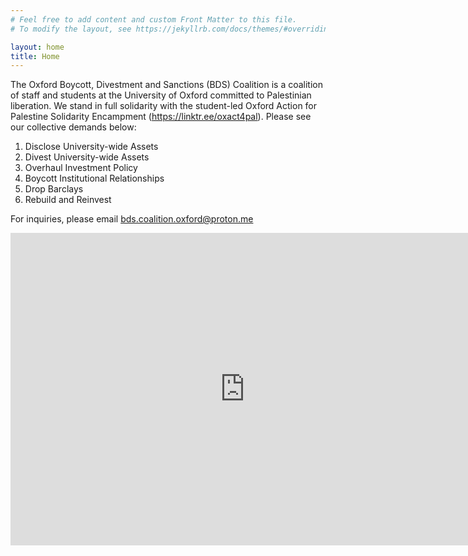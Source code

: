 ```yaml
---
# Feel free to add content and custom Front Matter to this file.
# To modify the layout, see https://jekyllrb.com/docs/themes/#overriding-theme-defaults

layout: home
title: Home
---
```


The Oxford Boycott, Divestment and Sanctions (BDS) Coalition is a coalition of staff and students at the University of Oxford committed to Palestinian liberation. We stand in full solidarity with the student-led Oxford Action for Palestine Solidarity Encampment (https://linktr.ee/oxact4pal). Please see our collective demands below:

1. Disclose University-wide Assets
2. Divest University-wide Assets 
3. Overhaul Investment Policy
4. Boycott Institutional Relationships
5. Drop Barclays 
6. Rebuild and Reinvest 

For inquiries, please email [bds.coalition.oxford@proton.me](mailto:bds.coalition.oxford@proton.me)

<embed src="https://oxfordbds.github.io/data/draft.pdf" width="750" height="500" type="application/pdf">
